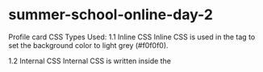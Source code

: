 # summer-school-online-day-2
Profile card 
CSS Types Used:
1.1 Inline CSS
Inline CSS is used in the tag to set the background color to light grey (#f0f0f0).

1.2 Internal CSS
Internal CSS is written inside the <style> tag in the head section.
It is used to style the .bio text, contact links using a[href], and hover effects.

1.3 External CSS
Most of the design is handled in the external CSS file (style.css).
This includes layout, card styling, image styling, text formatting, spacing, and shadow.

CSS Selectors Used:
2.1 Element Selector
Used for body, h1, h2, and p to give general text styles and spacing.

2.2 ID Selector
#card is used to style the main profile card box.
#profile-pic is used to give size, shape, and border to the profile image.

2.3 Class Selector
.bio is used for styling the short paragraph about me.
.hobby is used for each individual hobby text line.
.card (optional) can be used to apply border and shadow if needed.

2.4 Group Selector
h1, h2 are grouped to apply the same color and margin.

2.5 Descendant Selector
.contact p is used to style only the paragraphs inside the contact section.

2.6 Attribute Selector
.contact a[href] is used to style all contact links and a hover color effect.

